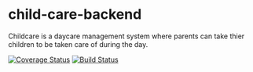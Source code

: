 # child-care-backend
Childcare is a daycare management system where parents can take thier children to be taken care of during the day.

[![Coverage Status](https://coveralls.io/repos/github/jonathanmusila/child-care-backend/badge.svg?branch=master)](https://coveralls.io/github/jonathanmusila/child-care-backend?branch=master) [![Build Status](https://travis-ci.com/jonathanmusila/child-care-backend.svg?branch=master)](https://travis-ci.com/jonathanmusila/child-care-backend)
